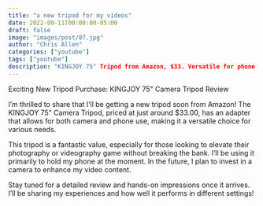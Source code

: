 ```yaml
---
title: "a new tripod for my videos"
date: 2022-09-11T00:00:00-05:00
draft: false
image: "images/post/07.jpg"
author: "Chris Allen"
categories: ["youtube"]
tags: ["youtube"]
description: "KINGJOY 75" Tripod from Amazon, $33. Versatile for phone & camera. Great for photography & videos. Review coming soon!"
---
```


Exciting New Tripod Purchase: KINGJOY 75" Camera Tripod Review

I’m thrilled to share that I’ll be getting a new tripod soon from Amazon! The KINGJOY 75" Camera Tripod, priced at just around $33.00, has an adapter that allows for both camera and phone use, making it a versatile choice for various needs.

This tripod is a fantastic value, especially for those looking to elevate their photography or videography game without breaking the bank. I’ll be using it primarily to hold my phone at the moment. In the future, I plan to invest in a camera to enhance my video content.

Stay tuned for a detailed review and hands-on impressions once it arrives. I’ll be sharing my experiences and how well it performs in different settings!